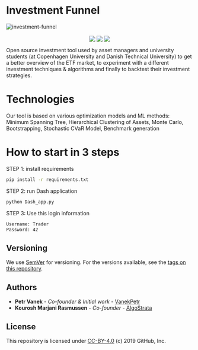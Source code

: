 # Investment Funnel
![investment-funnel](https://socialify.git.ci/vanekpetr/investment-funnel/image?description=1&font=KoHo&forks=1&issues=1&language=1&owner=1&pattern=Floating%20Cogs&pulls=1&stargazers=1&theme=Dark) 
<p align="center">
<img src="https://img.shields.io/badge/python%20-%2314354C.svg?&style=for-the-badge&logo=python&logoColor=white" align="center">
<img src="https://img.shields.io/badge/SciPy-%230C55A5.svg?style=for-the-badge&logo=scipy&logoColor=%white" align="center">
<img src="https://img.shields.io/badge/Plotly-%233F4F75.svg?style=for-the-badge&logo=plotly&logoColor=white "align="center">
</p>
Open source investment tool used by asset managers and university students (at Copenhagen University and Danish Technical University) 
to get a better overview of the ETF market, to experiment with a different investment techniques & algorithms and finally
to backtest their investment strategies.<br/>

# Technologies
Our tool is based on various optimization models and ML methods:<br/>
Minimum Spanning Tree, Hierarchical Clustering of Assets, Monte Carlo, Bootstrapping, Stochastic CVaR Model, Benchmark generation

# How to start in 3 steps
STEP 1: install requirements
``` bash
pip install -r requirements.txt
```
STEP 2: run Dash application
``` bash
python Dash_app.py 
```
STEP 3: Use this login information
``` bash
Username: Trader
Password: 42
```


## Versioning

We use [SemVer](http://semver.org/) for versioning. For the versions available, see the [tags on this repository](https://github.com/VanekPetr/investment-funnel/tags). 

## Authors

* **Petr Vanek** - *Co-founder & Initial work* - [VanekPetr](https://github.com/VanekPetr)
* **Kourosh Marjani Rasmussen** - *Co-founder* - [AlgoStrata](https://algostrata.com)

## License

This repository is licensed under [CC-BY-4.0](LICENSE) (c) 2019 GitHub, Inc.


